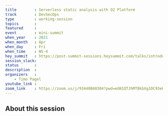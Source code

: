 ```yaml
---
title        : Serverless static analysis with O2 Platform
track        : DevSecOps
type         : working-session
topics       :
featured     :
event        : mini-summit
when_year    : 2021
when_month   : Apr
when_day     : Fri
when_time    : WS-4
hey_summit   : https://post-summit-sessions.heysummit.com/talks/introduction-into-owasp-dsomm/
session_slack:
status       : 
description  :
organizers   :
    - Timo Pagel
youtube_link :
zoom_link    : https://zoom.us/j/93440860304?pwd=eGN1QTJhMTBkbXg1OC93eHhJVEJFZz09 
---
```


## About this session
